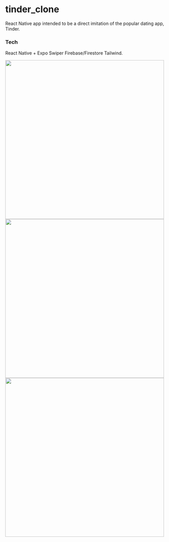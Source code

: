 # tinder_clone

React Native app intended to be a direct imitation of the popular dating app, Tinder. 
### Tech

React Native + Expo
Swiper
Firebase/Firestore
Tailwind.

<p float="left">
<img src="https://p39.f2.n0.cdn.getcloudapp.com/items/jkumKBrK/0960b8a0-366e-427b-8af4-33567955dbb3.gif?v=0b492504440bd1ec0d985bb61a9c628e" height=500 />
<img src="https://p39.f2.n0.cdn.getcloudapp.com/items/wbuYmdNk/ea054e21-a0e0-4b54-83b7-5d88fbc2cf74.gif?v=cb0810173b83e714f6ba1f98089d3b6f" height=500 />
<img src="https://p39.f2.n0.cdn.getcloudapp.com/items/KouYW5WA/4b65ce9d-2646-4b20-8c1d-dace68e43f79.gif?v=1e6f18445d5faa610ea475bd57ef7446" height=500 />
</p>

